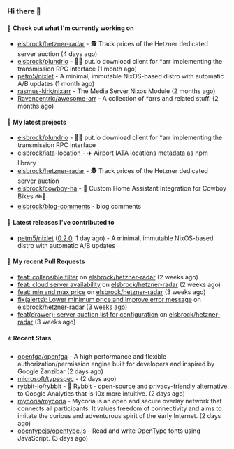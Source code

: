 ### Hi there 👋

#### 👷 Check out what I'm currently working on

- [elsbrock/hetzner-radar](https://github.com/elsbrock/hetzner-radar) - 🕵️ Track prices of the Hetzner dedicated server auction (4 days ago)
- [elsbrock/plundrio](https://github.com/elsbrock/plundrio) - 🏴‍☠️ put.io download client for *arr implementing the transmission RPC interface (1 month ago)
- [petm5/nixlet](https://github.com/petm5/nixlet) - A minimal, immutable NixOS-based distro with automatic A/B updates (1 month ago)
- [rasmus-kirk/nixarr](https://github.com/rasmus-kirk/nixarr) - The Media Server Nixos Module (2 months ago)
- [Ravencentric/awesome-arr](https://github.com/Ravencentric/awesome-arr) - A collection of *arrs and related stuff. (2 months ago)

#### 🌱 My latest projects

- [elsbrock/plundrio](https://github.com/elsbrock/plundrio) - 🏴‍☠️ put.io download client for *arr implementing the transmission RPC interface
- [elsbrock/iata-location](https://github.com/elsbrock/iata-location) - ✈️ Airport IATA locations metadata as npm library
- [elsbrock/hetzner-radar](https://github.com/elsbrock/hetzner-radar) - 🕵️ Track prices of the Hetzner dedicated server auction
- [elsbrock/cowboy-ha](https://github.com/elsbrock/cowboy-ha) - 🤠 Custom Home Assistant Integration for Cowboy Bikes 🚲💨
- [elsbrock/blog-comments](https://github.com/elsbrock/blog-comments) - blog comments

#### 🔭 Latest releases I've contributed to

- [petm5/nixlet](https://github.com/petm5/nixlet) ([0.2.0](https://github.com/petm5/nixlet/releases/tag/0.2.0), 1 day ago) - A minimal, immutable NixOS-based distro with automatic A/B updates

#### 🔨 My recent Pull Requests

- [feat: collapsible filter](https://github.com/elsbrock/hetzner-radar/pull/170) on [elsbrock/hetzner-radar](https://github.com/elsbrock/hetzner-radar) (2 weeks ago)
- [feat: cloud server availability](https://github.com/elsbrock/hetzner-radar/pull/164) on [elsbrock/hetzner-radar](https://github.com/elsbrock/hetzner-radar) (2 weeks ago)
- [feat: min and max price](https://github.com/elsbrock/hetzner-radar/pull/159) on [elsbrock/hetzner-radar](https://github.com/elsbrock/hetzner-radar) (3 weeks ago)
- [fix(alerts): Lower minimum price and improve error message](https://github.com/elsbrock/hetzner-radar/pull/156) on [elsbrock/hetzner-radar](https://github.com/elsbrock/hetzner-radar) (3 weeks ago)
- [feat(drawer): server auction list for configuration](https://github.com/elsbrock/hetzner-radar/pull/153) on [elsbrock/hetzner-radar](https://github.com/elsbrock/hetzner-radar) (3 weeks ago)

#### ⭐ Recent Stars

- [openfga/openfga](https://github.com/openfga/openfga) - A high performance and flexible authorization/permission engine built for developers and inspired by Google Zanzibar (2 days ago)
- [microsoft/typespec](https://github.com/microsoft/typespec) -  (2 days ago)
- [rybbit-io/rybbit](https://github.com/rybbit-io/rybbit) - 🐸 Rybbit - open-source and privacy-friendly alternative to Google Analytics that is 10x more intuitive. (2 days ago)
- [mycoria/mycoria](https://github.com/mycoria/mycoria) - Mycoria is an open and secure overlay network that connects all participants. It values freedom of connectivity and aims to imitate the curious and adventurous spirit of the early Internet. (2 days ago)
- [opentypejs/opentype.js](https://github.com/opentypejs/opentype.js) - Read and write OpenType fonts using JavaScript. (3 days ago)
